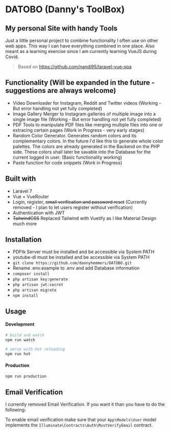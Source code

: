 # DATOBO (Danny's ToolBox)

## My personal Site with handy Tools
Just a little personal project to combine functionality I often use on other web apps.
This way I can have everything combined in one place. 
Also meant as a learning exercise since I am currently learning VueJS during Covid. 
>Based on https://github.com/nandi95/laravel-vue-spa

## Functionality (Will be expanded in the future - suggestions are always welcome)

- Video Downloader for Instagram, Reddit and Twitter videos (Working - But error handling not yet fully completed)
- Image Gallery Merger to Instagram galleries of multiple image into a single image file (Working - But error handling not yet fully completed)
- PDF Tools to manipulate PDF files like merging multiple files into one or extracing certain pages (Work in Progress - very early stages)
- Random Color Generator. Generates random colors and its complementary colors. In the future I'd like this to generate whole color palettes. The colors are already generated in the Backend on the PHP side. These colors shall later be savable into the Database for the current logged in user. (Basic functionality working)
- Paste function for code snippets (Work in Progress)

## Built with

- Laravel 7
- Vue + VueRouter
- Login, register, ~~email verification and password reset~~ (Currently removed - I plan to let users register without verification)
- Authentication with JWT
- ~~TailwindCSS~~ Replaced Tailwind with Vuetify as I like Material Design much more

## Installation

- PDFtk Server must be installed and be accessible via System PATH
- youtube-dl must be installed and be accessible via System PATH
- `git clone https://github.com/dannyhemmers/DATOBO.git`
- Rename .env.example to .env and add Database information
- `composer install`
- `php artisan key:generate` 
- `php artisan jwt:secret`
- `php artisan migrate`
- `npm install`

## Usage

#### Development

```bash
# build and watch
npm run watch

# serve with hot reloading
npm run hot
```

#### Production

```bash
npm run production
```
## Email Verification
I currently removed Email Verification. If you want it than you have to do the following:

To enable email verification make sure that your `App\Models\User` model implements the `Illuminate\Contracts\Auth\MustVerifyEmail` contract.